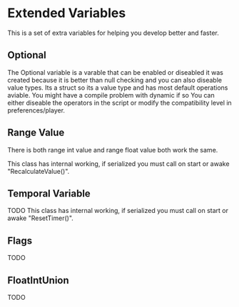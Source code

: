 # Extended Variables

This is a set of extra variables for helping you develop better and faster.

## Optional

The Optional variable is a varable that can be enabled or diseabled it was created because it is better than null checking and you can also diseable value types. Its a struct so its a value type and has most default operations aviable.
You might have a compile problem with dynamic if so You can either diseable the operators in the script or modify the compatibility level in preferences/player.

## Range Value

There is both range int value and range float value both work the same.

This class has internal working, if serialized you must call on start or awake "RecalculateValue()".

## Temporal Variable

TODO
This class has internal working, if serialized you must call on start or awake "ResetTimer()".

## Flags

TODO

## FloatIntUnion

TODO